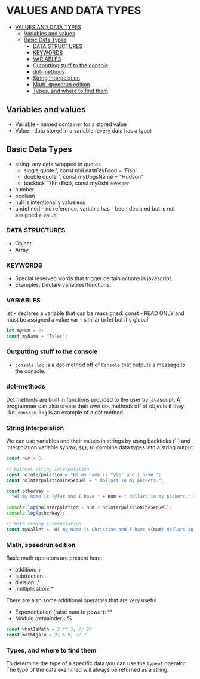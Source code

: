 # VALUES AND DATA TYPES

- [VALUES AND DATA TYPES](#values-and-data-types)
  - [Variables and values](#variables-and-values)
  - [Basic Data Types](#basic-data-types)
    - [DATA STRUCTURES](#data-structures)
    - [KEYWORDS](#keywords)
    - [VARIABLES](#variables)
    - [Outputting stuff to the console](#outputting-stuff-to-the-console)
    - [dot-methods](#dot-methods)
    - [String Interpolation](#string-interpolation)
    - [Math, speedrun edition](#math-speedrun-edition)
    - [Types, and where to find them](#types-and-where-to-find-them)

## Variables and values

- Variable - named container for a stored value
- Value - data stored in a variable (every data has a type)

## Basic Data Types

- string: any data wrapped in quotes
  - single quote ', const myLeastFavFood = 'Fish'
  - double quote ", const myDogsName = "Hudson"
  - backtick ``(Fn+Esc), const myOshi =`Vesper`
- number
- boolean
- null is intentionally valueless
- undefined - no reference, variable has - been declared but is not assigned a value

### DATA STRUCTURES

- Object
- Array

### KEYWORDS

- Special reserved words that trigger certain actions in javascript.
- Examples: Declare variables/functions.

### VARIABLES

let - declares a variable that can be reassigned.
const - READ ONLY and must be assigned a value
var - similar to let but it's global

```js
let myNum = 2;
const myName = "Tyler";
```

### Outputting stuff to the console

- `console.log` is a dot-method off of `Console` that outputs a message to the console.

### dot-methods

Dot methods are built in functions provided to the user by javascript. A programmer can also create their own dot methods off of objects if they like. `console.log` is an example of a dot method.

### String Interpolation

We can use variables and their values in strings by using backticks (``) and interpolation variable syntax, `${}`, to combine data types into a string output.

```js
const num = 5;

// Without string interpolation
const noInterpolation = "Hi my name is Tyler and I have ";
const noInterpolationTheSequel = " dollars in my pockets.";

const otherWay =
  "Hi my name is Tyler and I have " + num + " dollars in my pockets.";

console.log(noInterpolation + num + noInterpolationTheSequel);
console.log(otherWay);

// With string interpolation
const myWallet = `Hi my name is Christian and I have ${num} dollars in my pockets.`;
```

### Math, speedrun edition

Basic math operators are present here:

- addition: +
- subtraction: -
- division: /
- multiplication: \*

There are also some additional operators that are very useful

- Exponentiation (raise num to power): \*\*
- Modulo (remainder): %

```js
const whatIsMath = 3 ** 3; // 27
const mathAgain = 27 % 5; // 2
```

### Types, and where to find them

To determine the type of a specific data you can use the `typeof` operator.
The type of the data examined will always be returned as a string.
